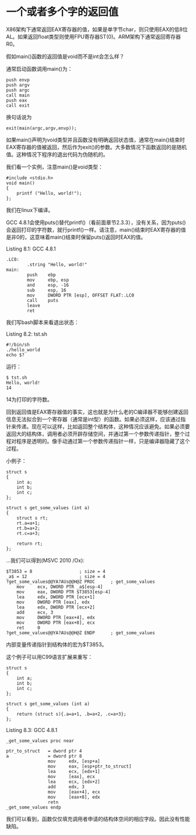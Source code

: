 # 一个或者多个字的返回值

X86架构下通常返回EAX寄存器的值，如果是单字节char，则只使用EAX的低8位AL。如果返回float类型则使用FPU寄存器ST(0)。ARM架构下通常返回寄存器R0。

假如main()函数的返回值是void而不是int会怎么样？

通常启动函数调用main()为：

```
push envp
push argv
push argc
call main
push eax
call exit
```

换句话说为

`exit(main(argc,argv,envp));`

如果main()声明为void类型并且函数没有明确返回状态值，通常在main()结束时EAX寄存器的值被返回，然后作为exit()的参数。大多数情况下函数返回的是随机值。这种情况下程序的退出代码为伪随机的。

我们看一个实例，注意main()是void类型：

```
#include <stdio.h>
void main()
{
    printf ("Hello, world!");
};
```

我们在linux下编译。

GCC 4.8.1会使用puts()替代printf()（看前面章节2.3.3），没有关系，因为puts()会返回打印的字符数，就行printf()一样。请注意，main()结束时EAX寄存器的值是非0的，这意味着main()结束时保留puts()返回时EAX的值。

Listing 8.1: GCC 4.8.1

```
.LC0:
        .string "Hello, world!"
main:
        push    ebp
        mov     ebp, esp
        and     esp, -16
        sub     esp, 16
        mov     DWORD PTR [esp], OFFSET FLAT:.LC0
        call    puts
        leave
        ret
```

我们写bash脚本来看退出状态：

Listing 8.2: tst.sh

```
#!/bin/sh
./hello_world
echo $?
```

运行：

```
$ tst.sh
Hello, world!
14
```

14为打印的字符数。

回到返回值是EAX寄存器值的事实，这也就是为什么老的C编译器不能够创建返回信息无法拟合到一个寄存器（通常是int型）的函数。如果必须这样，应该通过指针来传递。现在可以这样，比如返回整个结构体，这种情况应该避免。如果必须要返回大的结构体，调用者必须开辟存储空间，并通过第一个参数传递指针，整个过程对程序是透明的。像手动通过第一个参数传递指针一样，只是编译器隐藏了这个过程。

小例子：

```
struct s
{
    int a;
    int b;
    int c;
};

struct s get_some_values (int a)
{
    struct s rt;
    rt.a=a+1;
    rt.b=a+2;
    rt.c=a+3;

    return rt;
};
```

…我们可以得到(MSVC 2010 /Ox):

```
$T3853 = 8                  ; size = 4
_a$ = 12                    ; size = 4
?get_some_values@@YA?AUs@@H@Z PROC      ; get_some_values
    mov     ecx, DWORD PTR _a$[esp-4]
    mov     eax, DWORD PTR $T3853[esp-4]
    lea     edx, DWORD PTR [ecx+1]
    mov     DWORD PTR [eax], edx
    lea     edx, DWORD PTR [ecx+2]
    add     ecx, 3
    mov     DWORD PTR [eax+4], edx
    mov     DWORD PTR [eax+8], ecx
    ret     0
?get_some_values@@YA?AUs@@H@Z ENDP      ; get_some_values
```

内部变量传递指针到结构体的宏为$T3853。

这个例子可以用C99语言扩展来重写：

```
struct s
{
    int a;
    int b;
    int c;
};

struct s get_some_values (int a)
{
    return (struct s){.a=a+1, .b=a+2, .c=a+3};
};
```

Listing 8.3: GCC 4.8.1

```
_get_some_values proc near

ptr_to_struct   = dword ptr 4
a               = dword ptr 8
                mov     edx, [esp+a]
                mov     eax, [esp+ptr_to_struct]
                lea     ecx, [edx+1]
                mov     [eax], ecx
                lea     ecx, [edx+2]
                add     edx, 3
                mov     [eax+4], ecx
                mov     [eax+8], edx
                retn
_get_some_values endp
```

我们可以看到，函数仅仅填充调用者申请的结构体空间的相应字段。因此没有性能缺陷。